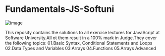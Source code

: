 # Fundamentals-JS-Softuni
![image](https://user-images.githubusercontent.com/117087939/217660179-e4a1c62c-32c0-43aa-978a-543dd2804e60.png)

This reposity contains the solutions to all exercise lectures for JavaScript at Software University.All ot them result in a 100% mark in Judge.They cover the following topics:
01.Basic Syntax, Conditional Statements and Loops
02.Data Types and Variables
03.Arrays
04.Functions
05.Arrays Advanced

